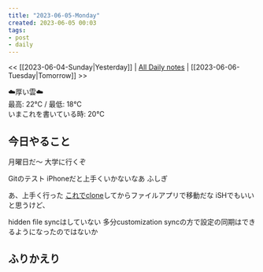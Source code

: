 ```yaml
---
title: "2023-06-05-Monday"
created: 2023-06-05 00:03
tags:
- post
- daily
---
```


<< [[2023-06-04-Sunday|Yesterday]] | [All Daily notes](/tags/daily) | [[2023-06-06-Tuesday|Tomorrow]] >>

☁️厚い雲☁️  
最高: 22℃ / 最低: 18℃  
いまこれを書いている時: 20℃

## 今日やること

月曜日だ〜
大学に行くぞ

Gitのテスト
iPhoneだと上手くいかないなあ
ふしぎ

あ、上手く行った
[これでclone](https://apps.apple.com/app/id896694807)してからファイルアプリで移動だな
iSHでもいいと思うけど、

hidden file syncはしていない
多分customization syncの方で設定の同期はできるようになったのではないか

## ふりかえり
